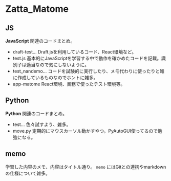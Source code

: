 # Zatta_Matome

## JS
**JavaScript** 関連のコードまとめ。

 - draft-test...
    Draft.jsを利用しているコード、React環境など。
 - test.js
    基本的にJavaScriptを学習する中で動作を確かめたコードを記載。識別子は適当なので気にしないように。
 - test_nandemo...
    コードを試験的に実行したり、メモ代わりに使ったりと雑に作成しているものなのでホントに雑多。
 - app-matome
    React環境、業務で使ったテスト環境等。

## Python
**Python** 関連のコードまとめ。

 - test...
    色々試すよう、雑多。
 - move.py
    定期的にマウスカーソル動かすやつ。PyAutoGUI使ってるので勉強になる。

## memo
学習した内容のメモ、内容はタイトル通り。
`memo` にはGitとの連携やmarkdownの仕様について雑多。